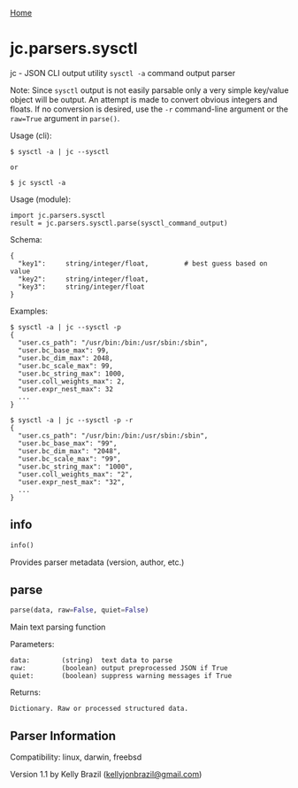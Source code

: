 [Home](https://kellyjonbrazil.github.io/jc/)

# jc.parsers.sysctl
jc - JSON CLI output utility `sysctl -a` command output parser

Note: Since `sysctl` output is not easily parsable only a very simple key/value object will be output. An attempt is made to convert obvious integers and floats. If no conversion is desired, use the `-r` command-line argument or the `raw=True` argument in `parse()`.

Usage (cli):

    $ sysctl -a | jc --sysctl

    or

    $ jc sysctl -a

Usage (module):

    import jc.parsers.sysctl
    result = jc.parsers.sysctl.parse(sysctl_command_output)

Schema:

    {
      "key1":     string/integer/float,         # best guess based on value
      "key2":     string/integer/float,
      "key3":     string/integer/float
    }

Examples:

    $ sysctl -a | jc --sysctl -p
    {
      "user.cs_path": "/usr/bin:/bin:/usr/sbin:/sbin",
      "user.bc_base_max": 99,
      "user.bc_dim_max": 2048,
      "user.bc_scale_max": 99,
      "user.bc_string_max": 1000,
      "user.coll_weights_max": 2,
      "user.expr_nest_max": 32
      ...
    }

    $ sysctl -a | jc --sysctl -p -r
    {
      "user.cs_path": "/usr/bin:/bin:/usr/sbin:/sbin",
      "user.bc_base_max": "99",
      "user.bc_dim_max": "2048",
      "user.bc_scale_max": "99",
      "user.bc_string_max": "1000",
      "user.coll_weights_max": "2",
      "user.expr_nest_max": "32",
      ...
    }


## info
```python
info()
```
Provides parser metadata (version, author, etc.)

## parse
```python
parse(data, raw=False, quiet=False)
```

Main text parsing function

Parameters:

    data:        (string)  text data to parse
    raw:         (boolean) output preprocessed JSON if True
    quiet:       (boolean) suppress warning messages if True

Returns:

    Dictionary. Raw or processed structured data.

## Parser Information
Compatibility:  linux, darwin, freebsd

Version 1.1 by Kelly Brazil (kellyjonbrazil@gmail.com)
